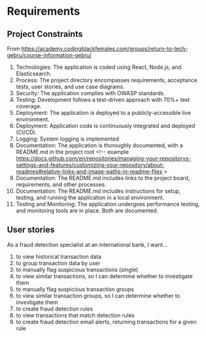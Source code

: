 # Requirements

## Project Constraints

From https://academy.codingblackfemales.com/groups/return-to-tech-gebru/course-information-gebru/

1. Technologies: The application is coded using React, Node.js, and Elasticsearch.
2. Process: The project directory encompasses requirements, acceptance tests, user stories, and use case diagrams.
3. Security: The application complies with OWASP standards.
4. Testing: Development follows a test-driven approach with 70%+ test coverage.
5. Deployment: The application is deployed to a publicly-accessible live environment.
6. Deployment: Application code is continuously integrated and deployed (CI/CD).
7. Logging: System logging is implemented <!-- Prometheus / Grafana / Fluentd? https://www.digitalocean.com/community/tutorials/how-to-set-up-an-elasticsearch-fluentd-and-kibana-efk-logging-stack-on-kubernetes -->
8. Documentation: The application is thoroughly documented, with a README.md in the project root <!-- example https://docs.github.com/en/repositories/managing-your-repositorys-settings-and-features/customizing-your-repository/about-readmes#relative-links-and-image-paths-in-readme-files >
9. Documentation: The README.md includes links to the project board, requirements, and other processes.
10. Documentation: The README.md includes instructions for setup, testing, and running the application in a local environment.
11. Testing and Monitoring: The application undergoes performance testing, and monitoring tools are in place. Both are documented.

## User stories

As a fraud detection specialist at an international bank, I want...
1. to view historical transaction data
2. to group transaction data by user
3. to manually flag suspicious transactions (single)
4. to view similar transactions, so I can determine whether to investigate them
5. to manually flag suspicious transaction groups
6. to view similar transaction groups, so I can determine whether to investigate them
7. to create fraud detection rules
8. to view transactions that match detection rules
9. to create fraud detection email alerts, returning transactions for a given rule
